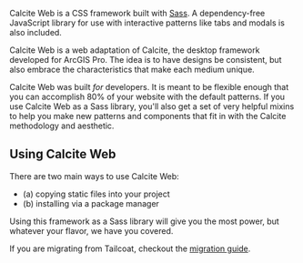 Calcite Web is a CSS framework built with [Sass](http://sass-lang.com/). A dependency-free JavaScript library for use with interactive patterns like tabs and modals is also included.

Calcite Web is a web adaptation of Calcite, the desktop framework developed for ArcGIS Pro. The idea is to have designs be consistent, but also embrace the characteristics that make each medium unique.

Calcite Web was built *for* developers. It is meant to be flexible enough that you can accomplish 80% of your website with the default patterns. If you use Calcite Web as a Sass library, you'll also get a set of very helpful mixins to help you make new patterns and components that fit in with the Calcite methodology and aesthetic.

## Using Calcite Web

There are two main ways to use Calcite Web:

- (a) copying static files into your project
- (b) installing via a package manager

Using this framework as a Sass library will give you the most power, but whatever your flavor, we have you covered.

If you are migrating from Tailcoat, checkout the [migration guide]({{relativePath}}migration-guide/).
